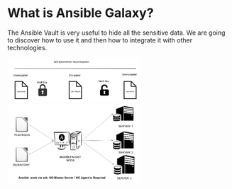 # What is Ansible Galaxy?

The Ansible Vault is very useful to hide all the sensitive data. We are going to discover how to use it and then how to integrate it with other technologies.

<img src="./assets/ansible-vault2.png" alt="ansible hosts" width="300"/>
<img src="./assets/ansible-vault.png" alt="ansible hosts" width="300"/>
